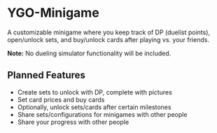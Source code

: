 # YGO-Minigame
A customizable minigame where you keep track of DP (duelist points), open/unlock sets, and buy/unlock cards after playing vs. your friends.

**Note:** No dueling simulator functionality will be included.

## Planned Features
- Create sets to unlock with DP, complete with pictures
- Set card prices and buy cards
- Optionally, unlock sets/cards after certain milestones
- Share sets/configurations for minigames with other people
- Share your progress with other people